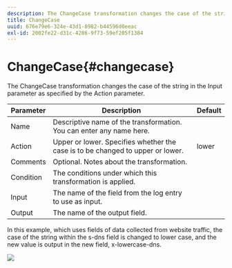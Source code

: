```yaml
---
description: The ChangeCase transformation changes the case of the string in the Input parameter as specified by the Action parameter.
title: ChangeCase
uuid: 676e79e6-324e-43d1-8982-b44596d0eeac
exl-id: 2002fe22-d31c-4286-9f73-59ef205f1384
---
```

# ChangeCase{#changecase}

The ChangeCase transformation changes the case of the string in the Input parameter as specified by the Action parameter.

|  Parameter  | Description  | Default  |
|---|---|---|
|  Name  | Descriptive name of the transformation. You can enter any name here.  | |
|  Action  | Upper or lower. Specifies whether the case is to be changed to upper or lower.  | lower  |
|  Comments  | Optional. Notes about the transformation.  | |
|  Condition  | The conditions under which this transformation is applied.  | |
|  Input  | The name of the field from the log entry to use as input.  | |
|  Output  | The name of the output field.  | |

In this example, which uses fields of data collected from website traffic, the case of the string within the s-dns field is changed to lower case, and the new value is output in the new field, x-lowercase-dns.

![](assets/cfg_TransformationType_ChangeCase.png)
